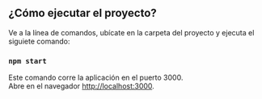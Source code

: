 ## ¿Cómo ejecutar el proyecto?

Ve a la línea de comandos, ubícate en la carpeta del proyecto y ejecuta el siguiete comando:

### `npm start`

Este comando corre la aplicación en el puerto 3000.\
Abre en el navegador [http://localhost:3000](http://localhost:3000).